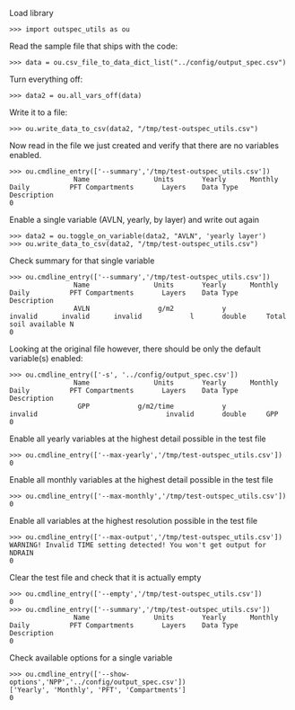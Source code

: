 Load library

    >>> import outspec_utils as ou

Read the sample file that ships with the code:

    >>> data = ou.csv_file_to_data_dict_list("../config/output_spec.csv")

Turn everything off:

    >>> data2 = ou.all_vars_off(data)

Write it to a file:

    >>> ou.write_data_to_csv(data2, "/tmp/test-outspec_utils.csv")

Now read in the file we just created and verify that there are no variables
enabled.

    >>> ou.cmdline_entry(['--summary','/tmp/test-outspec_utils.csv'])
                    Name                Units       Yearly      Monthly        Daily          PFT Compartments       Layers    Data Type     Description
    0

Enable a single variable (AVLN, yearly, by layer) and write out again

    >>> data2 = ou.toggle_on_variable(data2, "AVLN", 'yearly layer')
    >>> ou.write_data_to_csv(data2, "/tmp/test-outspec_utils.csv")

Check summary for that single variable

    >>> ou.cmdline_entry(['--summary','/tmp/test-outspec_utils.csv'])
                    Name                Units       Yearly      Monthly        Daily          PFT Compartments       Layers    Data Type     Description
                    AVLN                 g/m2            y                   invalid      invalid      invalid            l       double     Total soil available N
    0

Looking at the original file however, there should be only the default variable(s) enabled:

    >>> ou.cmdline_entry(['-s', '../config/output_spec.csv'])
                    Name                Units       Yearly      Monthly        Daily          PFT Compartments       Layers    Data Type     Description
                     GPP            g/m2/time            y                   invalid                                invalid       double     GPP
    0

Enable all yearly variables at the highest detail possible in the test file

    >>> ou.cmdline_entry(['--max-yearly','/tmp/test-outspec_utils.csv'])
    0

Enable all monthly variables at the highest detail possible in the test file

    >>> ou.cmdline_entry(['--max-monthly','/tmp/test-outspec_utils.csv'])
    0

Enable all variables at the highest resolution possible in the test file

    >>> ou.cmdline_entry(['--max-output','/tmp/test-outspec_utils.csv'])
    WARNING! Invalid TIME setting detected! You won't get output for NDRAIN
    0

Clear the test file and check that it is actually empty

    >>> ou.cmdline_entry(['--empty','/tmp/test-outspec_utils.csv'])
    0
    >>> ou.cmdline_entry(['--summary','/tmp/test-outspec_utils.csv'])
                    Name                Units       Yearly      Monthly        Daily          PFT Compartments       Layers    Data Type     Description
    0

Check available options for a single variable

    >>> ou.cmdline_entry(['--show-options','NPP','../config/output_spec.csv'])
    ['Yearly', 'Monthly', 'PFT', 'Compartments']
    0
